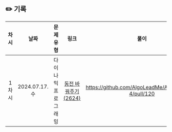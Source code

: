 ## ✏️ 기록   

| 차시 | 날짜 | 문제유형 | 링크 | 풀이 |
|:---:|:---:|:-----:|:---:|:---:|
| 1차시 | 2024.07.17.수 | 다이나믹 프로그래밍 | [동전 바꿔주기(2624)](https://www.acmicpc.net/problem/2624) | https://github.com/AlgoLeadMe/AlgoLeadMe-4/pull/120 |
